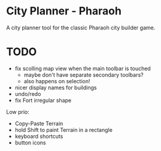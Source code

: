 # City Planner - Pharaoh

A city planner tool for the classic Pharaoh city builder game.

# TODO

- fix scolling map view when the main toolbar is touched
    - maybe don't have separate secondary toolbars?
    - also happens on selection!
- nicer display names for buildings
- undo/redo
- fix Fort irregular shape

Low prio:

- Copy-Paste Terrain
- hold Shift to paint Terrain in a rectangle
- keyboard shortcuts
- button icons
